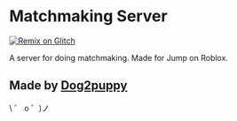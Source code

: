 # Matchmaking Server

<a href="https://glitch.com/edit/#!/remix/matchmaking-server"><img alt="Remix on Glitch" src="https://cdn.gomix.com/f3620a78-0ad3-4f81-a271-c8a4faa20f86%2Fremix-button.svg"></a>

A server for doing matchmaking. Made for Jump on Roblox.

## Made by [Dog2puppy](https://glitch.com/@Dog2puppy)

\ ゜ o ゜)ノ
